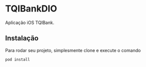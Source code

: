 # TQIBankDIO

Aplicação iOS TQIBank.

## Instalação

Para rodar seu projeto, simplesmente clone e execute o comando

```ruby
pod install
```

